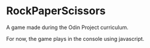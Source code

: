 # RockPaperScissors

A game made during the Odin Project curriculum.

For now, the game plays in the console using javascript.